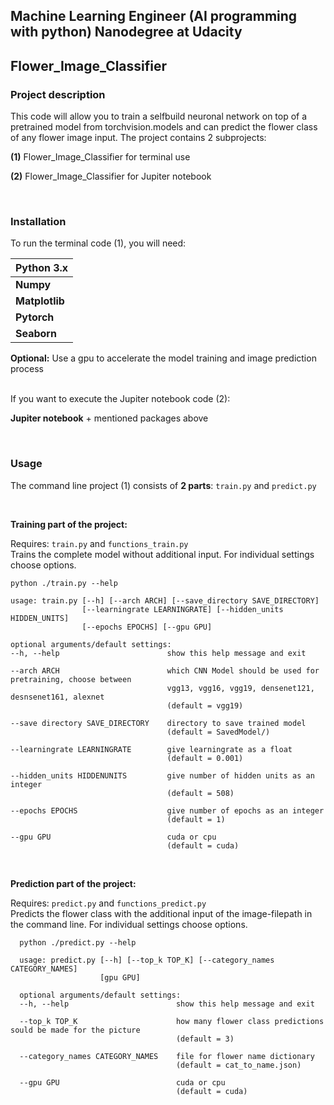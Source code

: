 ## Machine Learning Engineer (AI programming with python) Nanodegree at Udacity 

## Flower_Image_Classifier



### Project description
This code will allow you to train a selfbuild neuronal network on top of a pretrained model from torchvision.models and can predict the flower class of any flower image input. The project contains 2 subprojects:

**(1)** Flower_Image_Classifier for terminal use 

**(2)** Flower_Image_Classifier for Jupiter notebook 

<br/>

### Installation
To run the terminal code (1), you will need:

|**Python 3.x**|
|--------------|
|**Numpy**|
|**Matplotlib**|
|**Pytorch**|
|**Seaborn**|

**Optional:** Use a gpu to accelerate the model training and image prediction process <br/>
<br/>

If you want to execute the Jupiter notebook code (2):

**Jupiter notebook** + mentioned packages above

<br/>


### Usage

The command line project (1) consists of **2 parts**: `train.py` and `predict.py`

<br/>

**Training part of the project:**

Requires: `train.py` and `functions_train.py`\
Trains the complete model without additional input. For individual settings choose options.

  ```
  python ./train.py --help
  
  usage: train.py [--h] [--arch ARCH] [--save_directory SAVE_DIRECTORY]
                  [--learningrate LEARNINGRATE] [--hidden_units HIDDEN_UNITS]
                  [--epochs EPOCHS] [--gpu GPU]
                  
  optional arguments/default settings:
  --h, --help                        show this help message and exit
  
  --arch ARCH                        which CNN Model should be used for pretraining, choose between
                                     vgg13, vgg16, vgg19, densenet121, desnsenet161, alexnet
                                     (default = vgg19)
  
  --save directory SAVE_DIRECTORY    directory to save trained model
                                     (default = SavedModel/)
                                     
  --learningrate LEARNINGRATE        give learningrate as a float
                                     (default = 0.001)
  
  --hidden_units HIDDENUNITS         give number of hidden units as an integer
                                     (default = 508)
                                     
  --epochs EPOCHS                    give number of epochs as an integer
                                     (default = 1)
                                     
  --gpu GPU                          cuda or cpu
                                     (default = cuda)
```
  

<br/>

**Prediction part of the project:**

Requires: `predict.py` and `functions_predict.py` \
Predicts the flower class with the additional input of the image-filepath in the command line. For individual settings choose options.

```
  python ./predict.py --help
  
  usage: predict.py [--h] [--top_k TOP_K] [--category_names CATEGORY_NAMES]
                    [gpu GPU]
  
  optional arguments/default settings:
  --h, --help                        show this help message and exit
  
  --top_k TOP_K                      how many flower class predictions sould be made for the picture
                                     (default = 3)
  
  --category_names CATEGORY_NAMES    file for flower name dictionary
                                     (default = cat_to_name.json)
  
  --gpu GPU                          cuda or cpu
                                     (default = cuda)
                                     
```
                                     

